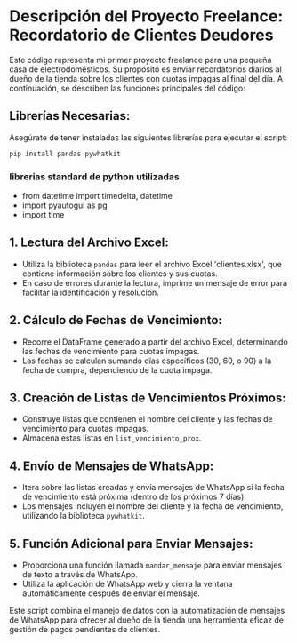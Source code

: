 # Descripción del Proyecto Freelance: Recordatorio de Clientes Deudores

Este código representa mi primer proyecto freelance para una pequeña casa de electrodomésticos. Su propósito es enviar recordatorios diarios al dueño de la tienda sobre los clientes con cuotas impagas al final del día. A continuación, se describen las funciones principales del código:

## Librerías Necesarias:
Asegúrate de tener instaladas las siguientes librerías para ejecutar el script:

```bash
pip install pandas pywhatkit
```
### librerias standard de python utilizadas
- from datetime import timedelta, datetime
- import pyautogui as pg
- import time

## 1. Lectura del Archivo Excel:
   - Utiliza la biblioteca `pandas` para leer el archivo Excel 'clientes.xlsx', que contiene información sobre los clientes y sus cuotas.
   - En caso de errores durante la lectura, imprime un mensaje de error para facilitar la identificación y resolución.

## 2. Cálculo de Fechas de Vencimiento:
   - Recorre el DataFrame generado a partir del archivo Excel, determinando las fechas de vencimiento para cuotas impagas.
   - Las fechas se calculan sumando días específicos (30, 60, o 90) a la fecha de compra, dependiendo de la cuota impaga.

## 3. Creación de Listas de Vencimientos Próximos:
   - Construye listas que contienen el nombre del cliente y las fechas de vencimiento para cuotas impagas.
   - Almacena estas listas en `list_vencimiento_prox`.

## 4. Envío de Mensajes de WhatsApp:
   - Itera sobre las listas creadas y envía mensajes de WhatsApp si la fecha de vencimiento está próxima (dentro de los próximos 7 días).
   - Los mensajes incluyen el nombre del cliente y la fecha de vencimiento, utilizando la biblioteca `pywhatkit`.

## 5. Función Adicional para Enviar Mensajes:
   - Proporciona una función llamada `mandar_mensaje` para enviar mensajes de texto a través de WhatsApp.
   - Utiliza la aplicación de WhatsApp web y cierra la ventana automáticamente después de enviar el mensaje.

Este script combina el manejo de datos con la automatización de mensajes de WhatsApp para ofrecer al dueño de la tienda una herramienta eficaz de gestión de pagos pendientes de clientes.
